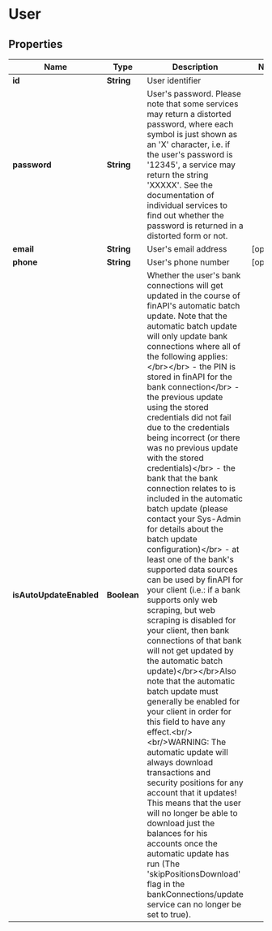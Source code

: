 
# User

## Properties
Name | Type | Description | Notes
------------ | ------------- | ------------- | -------------
**id** | **String** | User identifier | 
**password** | **String** | User&#39;s password. Please note that some services may return a distorted password, where each symbol is just shown as an &#39;X&#39; character, i.e. if the user&#39;s password is &#39;12345&#39;, a service may return the string &#39;XXXXX&#39;. See the documentation of individual services to find out whether the password is returned in a distorted form or not. | 
**email** | **String** | User&#39;s email address |  [optional]
**phone** | **String** | User&#39;s phone number |  [optional]
**isAutoUpdateEnabled** | **Boolean** | Whether the user&#39;s bank connections will get updated in the course of finAPI&#39;s automatic batch update. Note that the automatic batch update will only update bank connections where all of the following applies:&lt;/br&gt;&lt;/br&gt; - the PIN is stored in finAPI for the bank connection&lt;/br&gt; - the previous update using the stored credentials did not fail due to the credentials being incorrect (or there was no previous update with the stored credentials)&lt;/br&gt; - the bank that the bank connection relates to is included in the automatic batch update (please contact your Sys-Admin for details about the batch update configuration)&lt;/br&gt; - at least one of the bank&#39;s supported data sources can be used by finAPI for your client (i.e.: if a bank supports only web scraping, but web scraping is disabled for your client, then bank connections of that bank will not get updated by the automatic batch update)&lt;/br&gt;&lt;/br&gt;Also note that the automatic batch update must generally be enabled for your client in order for this field to have any effect.&lt;br/&gt;&lt;br/&gt;WARNING: The automatic update will always download transactions and security positions for any account that it updates! This means that the user will no longer be able to download just the balances for his accounts once the automatic update has run (The &#39;skipPositionsDownload&#39; flag in the bankConnections/update service can no longer be set to true). | 



